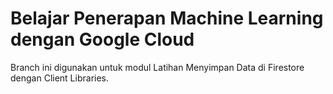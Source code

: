 # Belajar Penerapan Machine Learning dengan Google Cloud

Branch ini digunakan untuk modul Latihan Menyimpan Data di Firestore dengan Client Libraries.